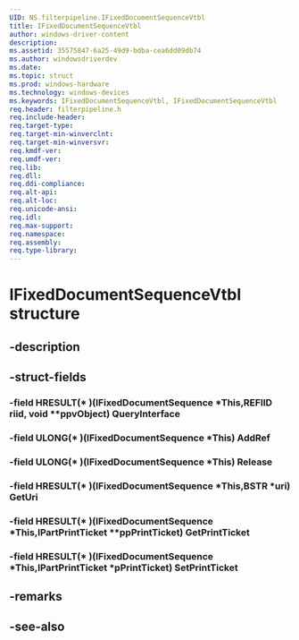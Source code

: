 ```yaml
---
UID: NS.filterpipeline.IFixedDocumentSequenceVtbl
title: IFixedDocumentSequenceVtbl
author: windows-driver-content
description: 
ms.assetid: 35575847-6a25-49d9-bdba-cea6dd09db74
ms.author: windowsdriverdev
ms.date: 
ms.topic: struct
ms.prod: windows-hardware
ms.technology: windows-devices
ms.keywords: IFixedDocumentSequenceVtbl, IFixedDocumentSequenceVtbl
req.header: filterpipeline.h
req.include-header:
req.target-type:
req.target-min-winverclnt:
req.target-min-winversvr:
req.kmdf-ver:
req.umdf-ver:
req.lib:
req.dll:
req.ddi-compliance:
req.alt-api:
req.alt-loc:
req.unicode-ansi:
req.idl:
req.max-support:
req.namespace:
req.assembly:
req.type-library:
---
```


# IFixedDocumentSequenceVtbl structure

## -description



## -struct-fields

### -field HRESULT(* )(IFixedDocumentSequence *This,REFIID riid, void **ppvObject) QueryInterface			
 	
### -field ULONG(* )(IFixedDocumentSequence *This) AddRef			
 	
### -field ULONG(* )(IFixedDocumentSequence *This) Release			
 	
### -field HRESULT(* )(IFixedDocumentSequence *This,BSTR *uri) GetUri			
 	
### -field HRESULT(* )(IFixedDocumentSequence *This,IPartPrintTicket **ppPrintTicket) GetPrintTicket			
 	
### -field HRESULT(* )(IFixedDocumentSequence *This,IPartPrintTicket *pPrintTicket) SetPrintTicket			
 	
## -remarks

## -see-also